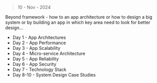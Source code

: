 > 10 - Nov - 2024

Beyond framework - how to an app architecture or how to design a big system or by building an app in which key area need to look for better design...

* Day 1 - App Architectures
* Day 2 - App Performance
* Day 3 - App Scalability
* Day 4 - Micro-service Architecture
* Day 5 - App Reliability
* Day 6 - App Security
* Day 7 - Technology Stack
* Day 8-10 - System Design Case Studies
